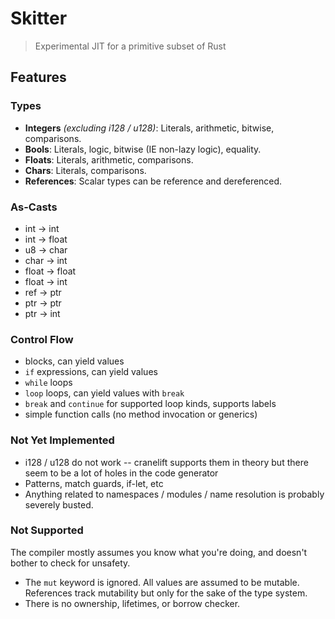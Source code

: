 # Skitter

> Experimental JIT for a primitive subset of Rust

## Features

### Types
- **Integers** *(excluding i128 / u128)*: Literals, arithmetic, bitwise, comparisons.
- **Bools**: Literals, logic, bitwise (IE non-lazy logic), equality.
- **Floats**: Literals, arithmetic, comparisons.
- **Chars**: Literals, comparisons.
- **References**: Scalar types can be reference and dereferenced.

### As-Casts
- int -> int
- int -> float
- u8 -> char
- char -> int
- float -> float
- float -> int
- ref -> ptr
- ptr -> ptr
- ptr -> int

### Control Flow
- blocks, can yield values
- `if` expressions, can yield values
- `while` loops
- `loop` loops, can yield values with `break`
- `break` and `continue` for supported loop kinds, supports labels
- simple function calls (no method invocation or generics)

### Not Yet Implemented
- i128 / u128 do not work -- cranelift supports them in theory but there seem to be a lot of holes in the code generator
- Patterns, match guards, if-let, etc
- Anything related to namespaces / modules / name resolution is probably severely busted.

### Not Supported
The compiler mostly assumes you know what you're doing, and doesn't bother to check for unsafety.
- The `mut` keyword is ignored. All values are assumed to be mutable. References track mutability but only for the sake of the type system.
- There is no ownership, lifetimes, or borrow checker.
